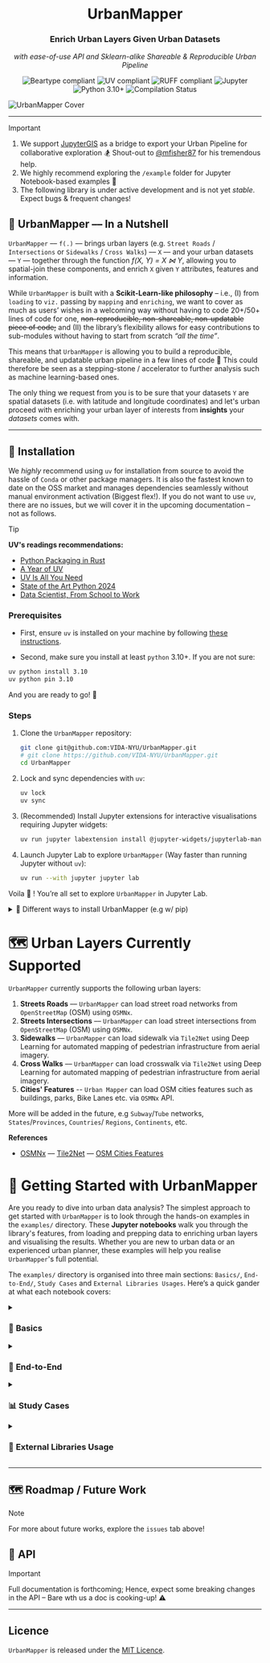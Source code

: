 <div align="center">
   <h1>UrbanMapper</h1>
   <h3>Enrich Urban Layers Given Urban Datasets</h3>
   <p><i>with ease-of-use API and Sklearn-alike Shareable & Reproducible Urban Pipeline</i></p>
   <p>
      <img src="https://img.shields.io/static/v1?label=Beartype&message=compliant&color=4CAF50&style=for-the-badge&logo=https://avatars.githubusercontent.com/u/63089855?s=48&v=4&logoColor=white" alt="Beartype compliant">
      <img src="https://img.shields.io/static/v1?label=UV&message=compliant&color=2196F3&style=for-the-badge&logo=UV&logoColor=white" alt="UV compliant">
      <img src="https://img.shields.io/static/v1?label=RUFF&message=compliant&color=9C27B0&style=for-the-badge&logo=RUFF&logoColor=white" alt="RUFF compliant">
      <img src="https://img.shields.io/badge/Jupyter-F37626?style=for-the-badge&logo=jupyter&logoColor=white" alt="Jupyter">
      <img src="https://img.shields.io/static/v1?label=Python&message=3.10%2B&color=3776AB&style=for-the-badge&logo=python&logoColor=white" alt="Python 3.10+">
      <img src="https://img.shields.io/github/actions/workflow/status/VIDA-NYU/UrbanMapper/compile.yaml?style=for-the-badge&label=Compilation&logo=githubactions&logoColor=white" alt="Compilation Status">
   </p>
</div>



![UrbanMapper Cover](public/resources/urban_mapper_cover.png)


___

> [!IMPORTANT]
> 1) We support [JupyterGIS](https://github.com/geojupyter/jupytergis) as a bridge to export your Urban Pipeline for collaborative exploration 🏂 Shout-out to [@mfisher87](https://github.com/mfisher87) for his tremendous help.
> 2) We highly recommend exploring the `/example` folder for Jupyter Notebook-based examples 🎉
> 3) The following library is under active development and is not yet _stable_. Expect bugs & frequent changes!

## 🌆 UrbanMapper –– In a Nutshell

`UrbanMapper` –– `f(.)` –– brings urban layers (e.g. `Street Roads` / `Intersections` or `Sidewalks` / `Cross Walks`) ––
`X` ––
and your urban datasets –– `Y` –– together through the function *f(X, Y) = X ⋈ Y*, allowing you to spatial-join
these components, and enrich `X` given `Y` attributes, features and information.

While `UrbanMapper` is built with a **Scikit-Learn-like philosophy** – i.e., (I) from `loading` to `viz.` passing by
`mapping` and `enriching`, we want to cover as much as users’ wishes in a welcoming way without having to code 20+/50+
lines of code for one, ~~non-reproducible, non-shareable, non-updatable piece of code;~~ and (II) the library’s
flexibility allows for easy
contributions to sub-modules without having to start from scratch _“all the time”_.

This means that `UrbanMapper` is allowing you to build a reproducible, shareable, and updatable urban pipeline in a
few lines of code 🎉 This could therefore be seen as a stepping-stone / accelerator to further analysis such as machine
learning-based ones.

The only thing we request from you is to be sure that your datasets `Y` are spatial datasets (i.e. with latitude and
longitude coordinates) and let's
urban proceed with enriching your urban layer of interests from **insights**  your _datasets_ comes with.

---

## 🥐 Installation

We *highly* recommend using `uv` for installation from source to avoid the hassle of `Conda` or other package managers.
It is also the fastest known to date on the OSS market and manages dependencies seamlessly without manual environment
activation (Biggest flex!). If you do not want to use `uv`, there are no issues, but we will cover it in the upcoming
documentation – not as follows.

> [!TIP]
> **UV's readings recommendations:**
> - [Python Packaging in Rust](https://astral.sh/blog/uv)
> - [A Year of UV](https://www.bitecode.dev/p/a-year-of-uv-pros-cons-and-should)
> - [UV Is All You Need](https://dev.to/astrojuanlu/python-packaging-is-great-now-uv-is-all-you-need-4i2d)
> - [State of the Art Python 2024](https://4zm.org/2024/10/28/state-of-the-art-python-in-2024.html)
> - [Data Scientist, From School to Work](https://towardsdatascience.com/data-scientist-from-school-to-work-part-i/)

### Prerequisites

- First, ensure `uv` is installed on your machine by
following [these instructions](https://docs.astral.sh/uv/getting-started/installation/).

- Second, make sure you install at least `python` 3.10+. If you are not sure:

```bash
uv python install 3.10
uv python pin 3.10
```

And you are ready to go! 🎉

### Steps

1. Clone the `UrbanMapper` repository:
   ```bash
   git clone git@github.com:VIDA-NYU/UrbanMapper.git
   # git clone https://github.com/VIDA-NYU/UrbanMapper.git
   cd UrbanMapper
   ```
2. Lock and sync dependencies with `uv`:
   ```bash
   uv lock
   uv sync
   ```
3. (Recommended) Install Jupyter extensions for interactive visualisations requiring Jupyter widgets:
   ```bash
   uv run jupyter labextension install @jupyter-widgets/jupyterlab-manager
   ```
4. Launch Jupyter Lab to explore `UrbanMapper` (Way faster than running Jupyter without `uv`):
   ```bash
   uv run --with jupyter jupyter lab
   ```

Voila 🥐 ! You’re all set to explore `UrbanMapper` in Jupyter Lab.

<details>

<summary>
🫣 Different ways to install UrbanMapper (e.g w/ pip)
</summary>

<br>

> **Note on Alternative Dependency Management Methods**
>
> While we strongly recommend using `uv` for managing dependencies due to its superior speed and ease of use, 
> alternative methods are available for those who prefer not to use `uv`. These alternatives are not as efficient, 
> as they are slower and require more manual intervention.
>
> Please be aware that the following assumptions are made for these alternative methods:
> - You have `pip` installed.
> - You are working within a virtual environment or a conda environment.
>
> If you are not currently using a virtual or conda environment, we highly recommend setting one up to prevent 
> potential conflicts and maintain a clean development workspace. For assistance, refer to the following resources:
> - [Creating a Python virtual environment](https://docs.python.org/3/library/venv.html)
> - [Managing conda environments](https://docs.conda.io/projects/conda/en/latest/user-guide/tasks/manage-environments.html)

1. Clone the `UrbanMapper` repository:
   ```bash
    git clone git@github.com:VIDA-NYU/UrbanMapper.git
    # git clone https://github.com/VIDA-NYU/UrbanMapper.git
    cd UrbanMapper
   ```
2. Install `UrbanMapper` dependencies using `pip`:
   ```bash
    pip install -r requirements.txt
   ```
   
3. Install `UrbanMapper`:
   ```bash
    pip install -e ./UrbanMapper
    # or if you ensure you are in your virtual environment, cd UrbanMapper && pip install -e .
    # Note that -e means "editable" mode, which allows you to make changes to the code and see them reflected.
    # If you don't want to use editable mode, you can just run pip install ./UrbanMapper
    ```

4. (Recommended) Install Jupyter extensions for interactive visualisations requiring Jupyter widgets:
   ```bash
    jupyter labextension install @jupyter-widgets/jupyterlab-manager
   ```

5. Launch Jupyter Lab to explore `UrbanMapper`:
   ```bash
    jupyter lab
   ```

</details>

# 🗺️ Urban Layers Currently Supported

`UrbanMapper` currently supports the following urban layers:

1) **Streets Roads** –– `UrbanMapper` can load street road networks from `OpenStreetMap` (OSM) using `OSMNx`.
2) **Streets Intersections** –– `UrbanMapper` can load street intersections from `OpenStreetMap` (OSM) using `OSMNx`.
3) **Sidewalks** –– `UrbanMapper` can load sidewalk via `Tile2Net` using Deep Learning for automated mapping of
   pedestrian infrastructure from aerial imagery.
4) **Cross Walks** –– `UrbanMapper` can load crosswalk via `Tile2Net` using Deep Learning for automated mapping of
   pedestrian infrastructure from aerial imagery.
5) **Cities' Features** -- `Urban Mapper` can load OSM cities features such as buildings, parks, Bike Lanes etc. via
   `OSMNx` API.

More will be added in the future, e.g `Subway`/`Tube` networks, `States`/`Provinces`, `Countries`/
`Regions`, `Continents`, etc.

**References**

- [OSMNx](https://osmnx.readthedocs.io/en/stable/) –– [Tile2Net](https://github.com/VIDA-NYU/tile2net) –– [OSM Cities Features](https://wiki.openstreetmap.org/wiki/Map_features)

# 🚀 Getting Started with UrbanMapper

Are you ready to dive into urban data analysis? The simplest approach to get started with `UrbanMapper` is to look
through
the hands-on examples in the `examples/` directory. These **Jupyter notebooks** walk you through the library's features,
from loading and prepping data to enriching urban layers and visualising the results. Whether you are new to urban data
or an experienced urban planner, these examples will help you realise `UrbanMapper`'s full potential.

The `examples/` directory is organised into three main sections: `Basics/`, `End-to-End/`, `Study Cases` and
`External Libraries Usages`. Here’s a quick gander at what each notebook covers:

<details>
<summary>

### 🧩 **Basics**

</summary>

- **[1] loader.ipynb**: Learn how to `load urban data` from various formats into `UrbanMapper`.
    - *What it does*: Demonstrates loading PLUTO (CSV), taxi trip (Parquet), and NYC Pluto buildings information
      (Shapefile) data, setting the stage for analysis.

- **[2] urban_layer.ipynb**: Discover how to create `urban layers` like `streets` or `intersections`.
    - *What it does*: Builds a streets layer for `Downtown Brooklyn` and previews it statically.

- **[3] imputer.ipynb**: Handle missing geospatial data with ease.
    - *What it does*: Uses `SimpleGeoImputer` to fill in missing coordinates in PLUTO data.
      Shows that there are more imputer techniques available and that more could be implemented.

- **[4] filter.ipynb**: Focus your data on specific areas. Usecase: You have data for the entire _Big Apple_, but you
  focus on `Downtown Brooklyn`. It does not make sense to keep the entire data that is not in `Downtown Brooklyn`, does
  it ?
    - *What it does*: Applies a `BoundingBoxFilter` to keep only data within `Downtown Brooklyn`.
      Shows that there could be more filter techniques added.

- **[5] enricher.ipynb**: Add valuable insights to your `urban layers` from your `urban data` information.
    - *What it does*: Enriches a `street intersections` layer with `average building floors` from `PLUTO data`.

- **[6] visualiser.ipynb**: Bring your data to life with maps.
    - *What it does*: Creates `static` and `interactive` maps (e.g. dark-themed) of an `enriched urban layer`.

- **[7] urban_pipeline.ipynb**: Streamline your workflow with a pipeline. Save and Share!
    - *What it does*: Builds and runs an `urban pipeline` that `loads`, `processes`, `enriches`, and `visualises`.
    - *Beyond*: It shows how to `save` and `load` your pipeline for future use such as e.g ML-exploration, as one is
      being showcased.
    - *Bonus*: We also show how to export your urban pipeline to [JupyterGIS](https://github.com/geojupyter/jupytergis).

- **[8] pipeline_generator.ipynb**: Let an `LLM` suggest a pipeline for you based on your user input.
    - *What it does*: Generates a pipeline from a description (e.g., mapping PLUTO data to intersections) using a given
      `LLM` of interest from those available. For the example we use `gpt-4o`.

</details>

<details>
<summary>

### 🔄 **End-to-End**

</summary>

These notebooks showcase complete workflows, tying all the pieces together.

- **[1] step_by_step.ipynb**: Walk through the `UrbanMapper` workflow manually.
    - *What it does*: `Loads` PLUTO data, creates an intersections `urban layer`, `imputes`, `filters`, `enriches` with
      average floors, and `visualises` it—all _step-by-step_.

- **[2] pipeline_way.ipynb**: Achieve the same results with an `urban pipeline`.
    - *What it does*: Streamlines the step-by-step workflow into a single `UrbanPipeline`, showcasing efficiency and
      reusability.

</details>


<details>
<summary>

### 📊 **Study Cases**

</summary>

Ready to see `UrbanMapper` tackle real urban challenges? These study cases apply the library to specific datasets,
showing its power in action.

#### 🚗 **Downtown BK Collisions Study**

- **[1] Downtown_BK_Collisions_StepByStep.ipynb**: Get hands-on with collision data analysis.
    - *What it does*: Step-by-step, you’ll load collision data, build an intersections layer, handle missing
      coordinates, filter to Downtown Brooklyn, map collisions to intersections, count them up, and visualize the
      hotspots.

- **[2] Downtown_BK_Collisions_Pipeline.ipynb**: Simplify the process with a pipeline.
    - *What it does*: Wraps the entire workflow into an `UrbanPipeline`, making it a breeze to run and reuse.

- **[3] Downtown_BK_Collisions_Advanced_Pipeline.ipynb**: Take it up a notch with extra metrics.
    - *What it does*: Adds total injuries and fatalities per intersection to the analysis, giving you a fuller picture
      of collision impacts.

- **[4] Downtown_BK_Collisions_Advanced_Pipeline_Extras.ipynb**: Get more insights with additional enrichments than [3].
    - *What it does*: Adds more metrics than [3] by using the custom function from the enricher module allowing us more
      flexibility but needed more coding.

#### 🚖 **Downtown BK Taxi Trips Study**

- **[1] Downtown_BK_Taxi_Trips_StepByStep.ipynb**: Dive into taxi trip data analysis.
    - *What it does*: Manually load taxi data, create a streets layer, impute missing coordinates, filter to the area,
      map pickups and dropoffs to streets, count them, and visualize the busiest spots.

- **[2] Downtown_BK_Taxi_Trips_Pipeline.ipynb**: Streamline your taxi trip analysis.
    - *What it does*: Bundles all the steps into an `UrbanPipeline`, saving you time and effort.

- **[3] Downtown_BK_Taxi_Trips_Advanced_Pipeline.ipynb**: Get more insights with additional enrichments.
    - *What it does*: Adds average fare amount per pickup segment, helping you understand not just where taxis go, but
      how much they earn.

- **[4] Downtown_BK_Collisions_Advanced_Pipeline_Extras.ipynb**: Get more insights with additional enrichments than [3].
    - *What it does*: Adds more metrics than [3] by using the custom function from the enricher module allowing us more
      flexibility but needed more coding.

</details>

<details>
<summary>

### 🔗 **External Libraries Usage**

</summary>

UrbanMapper doesn’t work in isolation—it plays nicely with other powerful tools to make your user journey experience
even more pleasing. To showcase these integrations, we’ve prepared a few notebooks that demonstrate how to use the
mixins that bridge UrbanMapper with other libraries.

- **[1] auctus_search.ipynb**: Find and load datasets with `Auctus` from https://auctus.vida-nyu.org/.
    - *What it does*: Demonstrates searching for urban datasets (like PLUTO) using `Auctus`, a data discovery tool.
      You’ll
      learn to profile datasets and load them directly into UrbanMapper for analysis.
      See further in https://github.com/VIDA-NYU/auctus_search.

- **[2] interactive_table_vis.ipynb**: Visualise data interactively with `Skrub` from https://skrub-data.org/.
    - *What it does*: Loads a CSV file and uses Skrub’s interactive table visualisation to explore the data. This
      integration allows you to sort, filter, and inspect your urban datasets dynamically.

- **[3] Multi Urban Pipeline via Jupyter GIS**: Combines collisions, taxi trips, and 311 NYC sidewalk inquiries for a 
  holistic view of urban dynamics. It showcases UrbanMapper’s capability to handle multiple urban pipeline and visualise
  them on a single interactive and shareable collaborative map. 
  This comprehensive approach allows for a deeper understanding of urban interactions, potentially uncovering 
  correlations between traffic incidents, taxi usage, and public concerns.

</details>

---

## 🗺️ Roadmap / Future Work

> [!NOTE]  
> For more about future works, explore the `issues` tab above!

## 🌁 API

> [!IMPORTANT]  
> Full documentation is forthcoming; Hence, expect some breaking changes in the API – Bare wth us a doc is cooking-up!
> ⚠️

---

## Licence

`UrbanMapper` is released under the [MIT Licence](./LICENCE).
